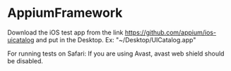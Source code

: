 # AppiumFramework

Download the iOS test app from the link https://github.com/appium/ios-uicatalog and put in the Desktop.
Ex: "~/Desktop/UICatalog.app"

For running tests on Safari: If you are using Avast, avast web shield should be disabled.
